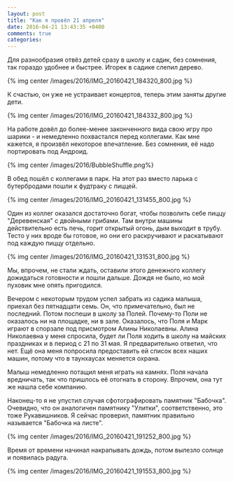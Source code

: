 ```yaml
---
layout: post
title: "Как я провёл 21 апреля"
date: 2016-04-21 13:43:35 +0400
comments: true
categories: 
---
```

Для разнообразия отвёз детей сразу в школу и садик, без сомнения, так гораздо удобнее и быстрее. Игорек в садике слепил дерево.

{% img center /images/2016/IMG_20160421_184320_800.jpg %}

К счастью, он уже не устраивает концертов, теперь этим заняты другие дети.

{% img center /images/2016/IMG_20160421_184332_800.jpg %}

На работе довёл до более-менее законченного вида свою игру про шарики - и немедленно похвастался перед коллегами. Как мне кажется, я произвёл некоторое впечатление. Без сомнения, её надо портировать под Андроид.

{% img center /images/2016/BubbleShuffle.png%}

В обед пошёл с коллегами в парк. На этот раз вместо ларька с бутербродами пошли к фудтраку с пиццей. 

{% img center /images/2016/IMG_20160421_131455_800.jpg %}

Один из коллег оказался достаточно богат, чтобы позволить себе пиццу "Деревенская" с двойными грибами. Там внутри машины действительно есть печь, горит открытый огонь, дым выходит в трубу. Тесто у них вроде бы готовое, но они его раскручивают и раскатывают под каждую пиццу отдельно.

{% img center /images/2016/IMG_20160421_131531_800.jpg %}

Мы, впрочем, не стали ждать, оставили этого денежного коллегу дожидаться готовности и пошли дальше. Дождя не было, но мой пуховик мне опять пригодился. 

Вечером с некоторым трудом успел забрать из садика малыша, приехал без пятнадцати семь. Он, что примечательно, был не последний. Потом поспеши в школу за Полей. Почему-то Поли не оказалось ни на площадке, ни в зале. Оказалось, что Поля и Марк играют в спорзале под присмотром Алины Николаевны. Алина Николаевна у меня спросила, будет ли Поля ходить в школу на майских праздниках и в период с 21 по 31 мая. Я предварительно ответил, что нет. Ещё она меня попросила предоставить ей список всех наших машин, потому что в таунхаусах меняется охрана.

Малыш немедленно потащил меня играть на камнях. Поля начала вредничать, так что пришлось её отогнать в сторону. Впрочем, она тут же нашла себе компанию. 

Наконец-то я не упустил случая сфотографировать памятник "Бабочка". Очевидно, что он аналогичен памятнику "Улитки", соответственно, это тоже Рукавишников. Я сейчас проверил, памятник правильно называется "Бабочка на листе".

{% img center /images/2016/IMG_20160421_191252_800.jpg %}

Время от времени начинал накрапывать дождь, потом вылезло солнце и появилась радуга.

{% img center /images/2016/IMG_20160421_191553_800.jpg %}